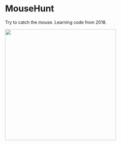 # MouseHunt

Try to catch the mouse. Learning code from 2018.

<img src="https://github.com/LacChe/MouseHunt/blob/main/pics/pic.JPG" width="360" />
